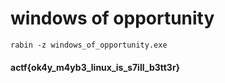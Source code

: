 # windows of opportunity
```
rabin -z windows_of_opportunity.exe
```
#### actf{ok4y_m4yb3_linux_is_s7ill_b3tt3r}
